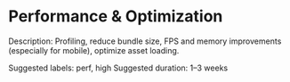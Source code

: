 # Performance & Optimization

Description: Profiling, reduce bundle size, FPS and memory improvements (especially for mobile), optimize asset loading.

Suggested labels: perf, high
Suggested duration: 1–3 weeks